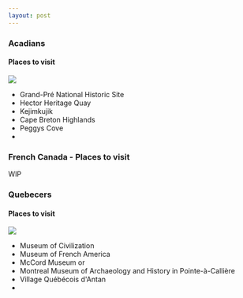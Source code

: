 ```yaml
---
layout: post
---
```


<div class="row">
  <div class="col-md-4">
    <div class="panel panel-default">
      <div class="panel-heading">
        <h3 class="panel-title">Acadians</h3>
      </div>
      <div class="panel-body">
        <h4>Places to visit</h4>
        <img src="https://upload.wikimedia.org/wikipedia/commons/thumb/e/e9/Cabot_trail_2009k.JPG/800px-Cabot_trail_2009k.JPG" class="img-responsive">
        <ul>
          <li>Grand-Pré National Historic Site</li>
          <li>Hector Heritage Quay</li>
          <li>Kejimkujik</li>
          <li>Cape Breton Highlands</li>
          <li>Peggys Cove<li>
        </ul>
      </div>
    </div>
  </div>
  <div class="col-md-4">
    <div class="panel panel-default">
      <div class="panel-heading">
        <h3 class="panel-title">French Canada - Places to visit</h3>
      </div>
      <div class="panel-body">
        WIP
      </div>
    </div>
  </div>
  <div class="col-md-4">
    <div class="panel panel-default">
      <div class="panel-heading">
        <h3 class="panel-title">Quebecers</h3>
      </div>
      <div class="panel-body">
        <h4>Places to visit</h4>
        <img src="https://upload.wikimedia.org/wikipedia/commons/4/4d/Val-Jalbert_2.jpg" class="img-responsive">
        <ul>
          <li>Museum of Civilization</li>
          <li>Museum of French America</li>
          <li>McCord Museum or </li>
          <li>Montreal Museum of Archaeology and History in Pointe-à-Callière</li>
          <li>Village Québécois d'Antan<li>
        </ul>
      </div>
    </div>
  </div>
</div>
